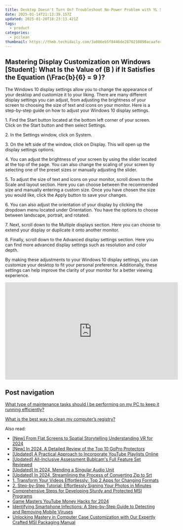 ```yaml
---
title: Desktop Doesn't Turn On? Troubleshoot No-Power Problem with YL Software Tips
date: 2025-01-14T21:13:39.157Z
updated: 2025-01-20T18:23:13.421Z
tags:
  - product
categories:
  - pcclean
thumbnail: https://thmb.techidaily.com/3a086eb5f8446de2870210890acaafe476fc2c59adb7aa3e00420e9a95422cb6.jpg
---
```


## Mastering Display Customization on Windows [Student]: What Is the Value of \(B \) if It Satisfies the Equation \(\Frac{b}{6} = 9 \)?

The Windows 10 display settings allow you to change the appearance of your desktop and customize it to your liking. There are many different display settings you can adjust, from adjusting the brightness of your screen to choosing the size of text and icons on your monitor. Here is a step-by-step guide on how to adjust your Windows 10 display settings. 

1\. Find the Start button located at the bottom left corner of your screen. Click on the Start button and then select Settings.

2\. In the Settings window, click on System.

3\. On the left side of the window, click on Display. This will open up the display settings options. 

4\. You can adjust the brightness of your screen by using the slider located at the top of the page. You can also change the scaling of your screen by selecting one of the preset sizes or manually adjusting the slider.

5\. To adjust the size of text and icons on your monitor, scroll down to the Scale and layout section. Here you can choose between the recommended size and manually entering a custom size. Once you have chosen the size you would like, click the Apply button to save your changes.

6\. You can also adjust the orientation of your display by clicking the dropdown menu located under Orientation. You have the options to choose between landscape, portrait, and rotated.

7\. Next, scroll down to the Multiple displays section. Here you can choose to extend your display or duplicate it onto another monitor.

8\. Finally, scroll down to the Advanced display settings section. Here you can find more advanced display settings such as resolution and color depth. 

By making these adjustments to your Windows 10 display settings, you can customize your desktop to fit your personal preference. Additionally, these settings can help improve the clarity of your monitor for a better viewing experience.

<!-- affiliate ads begin -->
<iframe width="560" height="315" src="https://www.youtube.com/embed/7JBG_O3Vnh4?si=lUO0fta6YPJ50qjg" title="YouTube video player" frameborder="0" allow="accelerometer; autoplay; clipboard-write; encrypted-media; gyroscope; picture-in-picture; web-share" referrerpolicy="strict-origin-when-cross-origin" allowfullscreen></iframe>
<!-- affiliate ads end -->

## Post navigation

[What type of maintenance tasks should I be performing on my PC to keep it running efficiently?](https://tools.techidaily.com/pcclean/products/)

[What is the best way to clean my computer’s registry?](https://tools.techidaily.com/pcclean/products/)

<ins class="adsbygoogle"
     style="display:block"
     data-ad-format="autorelaxed"
     data-ad-client="ca-pub-7571918770474297"
     data-ad-slot="1223367746"></ins>

<ins class="adsbygoogle"
     style="display:block"
     data-ad-client="ca-pub-7571918770474297"
     data-ad-slot="8358498916"
     data-ad-format="auto"
     data-full-width-responsive="true"></ins>

<span class="atpl-alsoreadstyle">Also read:</span>
<div><ul>
<li><a href="https://vp-tips.techidaily.com/new-from-flat-screens-to-spatial-storytelling-understanding-vr-for-2024/"><u>[New] From Flat Screens to Spatial Storytelling Understanding VR for 2024</u></a></li>
<li><a href="https://fox-direct.techidaily.com/new-in-2024-a-detailed-review-of-the-top-10-gopro-protectors/"><u>[New] In 2024, A Detailed Review of the Top 10 GoPro Protectors</u></a></li>
<li><a href="https://youtube-clips.techidaily.com/updated-a-practical-approach-to-incorporate-youtube-playlists-online/"><u>[Updated] A Practical Approach to Incorporate YouTube Playlists Online</u></a></li>
<li><a href="https://fox-boxes.techidaily.com/updated-all-inclusive-assessment-bublcams-full-feature-set-reviewed/"><u>[Updated] All-Inclusive Assessment Bublcam's Full Feature Set Reviewed</u></a></li>
<li><a href="https://fox-links.techidaily.com/updated-in-2024-mending-a-singular-audio-unit/"><u>[Updated] In 2024, Mending a Singular Audio Unit</u></a></li>
<li><a href="https://fox-access.techidaily.com/updated-in-2024-streamlining-the-process-of-converting-zip-to-srt/"><u>[Updated] In 2024, Streamlining the Process of Converting Zip to Srt</u></a></li>
<li><a href="https://win-updates.techidaily.com/1-transform-your-videos-effortlessly-top-2-apps-for-changing-formats/"><u>1. Transform Your Videos Effortlessly: Top 2 Apps for Changing Formats</u></a></li>
<li><a href="https://win-updates.techidaily.com/2-step-by-step-tutorial-effortlessly-signing-your-photos-in-minutes/"><u>2. Step-by-Step Tutorial: Effortlessly Signing Your Photos in Minutes</u></a></li>
<li><a href="https://win-updates.techidaily.com/comprehensive-steps-for-developing-sturdy-and-protected-msi-programs/"><u>Comprehensive Steps for Developing Sturdy and Protected MSI Programs</u></a></li>
<li><a href="https://youtube-webster.techidaily.com/masters-youtube-money-hacks-for-2024/"><u>Game Masters YouTube Money Hacks for 2024</u></a></li>
<li><a href="https://win-updates.techidaily.com/identifying-smartphone-infections-a-step-by-step-guide-to-detecting-and-removing-mobile-viruses/"><u>Identifying Smartphone Infections: A Step-by-Step Guide to Detecting and Removing Mobile Viruses</u></a></li>
<li><a href="https://win-updates.techidaily.com/unlocking-mastery-in-computer-case-customization-with-our-expertly-crafted-msi-packaging-manual/"><u>Unlocking Mastery in Computer Case Customization with Our Expertly Crafted MSI Packaging Manual</u></a></li>
</ul></div>

